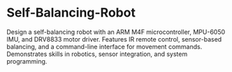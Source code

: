 # Self-Balancing-Robot
Design a self-balancing robot with an ARM M4F microcontroller, MPU-6050 IMU, and DRV8833 motor driver. Features IR remote control, sensor-based balancing, and a command-line interface for movement commands. Demonstrates skills in robotics, sensor integration, and system programming.
